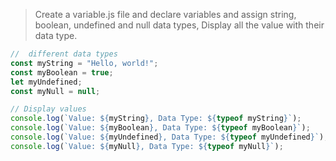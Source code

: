 > Create a variable.js file and declare variables and assign string, boolean, undefined and null data types, Display all the value with their data type.

```js
//  different data types
const myString = "Hello, world!"; 
const myBoolean = true;
let myUndefined; 
const myNull = null;

// Display values 
console.log(`Value: ${myString}, Data Type: ${typeof myString}`);
console.log(`Value: ${myBoolean}, Data Type: ${typeof myBoolean}`);
console.log(`Value: ${myUndefined}, Data Type: ${typeof myUndefined}`);
console.log(`Value: ${myNull}, Data Type: ${typeof myNull}`);
```